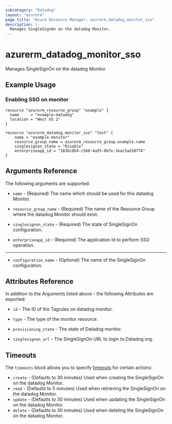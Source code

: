 ```yaml
---
subcategory: "Datadog"
layout: "azurerm"
page_title: "Azure Resource Manager: azurerm_datadog_monitor_sso"
description: |-
  Manages SingleSignOn on the datadog Monitor.
---
```


# azurerm_datadog_monitor_sso

Manages SingleSignOn on the datadog Monitor.

## Example Usage

### Enabling SSO on monitor
```hcl
resource "azurerm_resource_group" "example" {
  name     = "example-datadog"
  location = "West US 2"
}

resource "azurerm_datadog_monitor_sso" "test" {
    name = "example-monitor"
    resource_group_name = azurerm_resource_group.example.name
    singlesignon_state = "Disable"
    enterpriseapp_id = "183bc0b4-c560-4a55-8b7e-3eac5ad18774"
}
```

## Arguments Reference

The following arguments are supported:

* `name` - (Required) The name which should be used for this datadog Monitor.

* `resource_group_name` - (Required) The name of the Resource Group where the datadog Monitor should exist.

* `singlesignon_state` - (Required) The state of SingleSignOn configuration.

* `enterpriseapp_id` - (Required) The application Id to perform SSO operation.

--- 

* `configuration_name` - (Optional) The name of the SingleSignOn configuration.

## Attributes Reference

In addition to the Arguments listed above - the following Attributes are exported:

* `id` - The ID of the Tagrules on datadog monitor.

* `type` - The type of the monitor resource.

* `provisioning_state` - The state of Datadog monitor.

* `singlesignon_url` - The SingleSignOn URL to login to Datadog org.

## Timeouts

The `timeouts` block allows you to specify [timeouts](https://www.terraform.io/docs/configuration/resources.html#timeouts) for certain actions:

* `create` - (Defaults to 30 minutes) Used when creating the SingleSignOn on the datadog Monitor.
* `read` - (Defaults to 5 minutes) Used when retrieving the SingleSignOn on the datadog Monitor.
* `update` - (Defaults to 30 minutes) Used when updating the SingleSignOn on the datadog Monitor.
* `delete` - (Defaults to 30 minutes) Used when deleting the SingleSignOn on the datadog Monitor.
